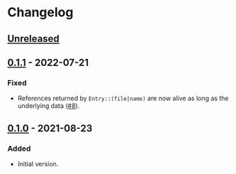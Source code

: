 # Changelog

## [Unreleased]

## [0.1.1] - 2022-07-21
### Fixed
- References returned by `Entry::(file|name)` are now alive as long as the underlying data ([#8]).

## [0.1.0] - 2021-08-23
### Added
- Initial version.

[#12]: https://github.com/toku-sa-n/cpio_reader/pull/12
[#11]: https://github.com/toku-sa-n/cpio_reader/pull/11
[#8]: https://github.com/toku-sa-n/cpio_reader/pull/8
[#7]: https://github.com/toku-sa-n/cpio_reader/pull/7

[Unreleased]: https://github.com/toku-sa-n/cpio_reader/compare/v0.1.1...HEAD
[0.1.1]: https://github.com/toku-sa-n/cpio_reader/compare/v0.1.0...v0.1.1
[0.1.0]: https://github.com/toku-sa-n/cpio_reader/releases/tag/v0.1.0
